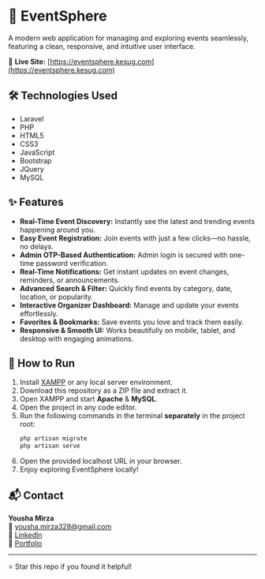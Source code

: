 # 🎉 EventSphere

A modern web application for managing and exploring events seamlessly, featuring a clean, responsive, and intuitive user interface.

🔗 **Live Site:** [https://eventsphere.kesug.com](https://eventsphere.kesug.com)

## 🛠️ Technologies Used

- Laravel  
- PHP  
- HTML5  
- CSS3  
- JavaScript  
- Bootstrap  
- JQuery  
- MySQL

## ✨ Features

- **Real-Time Event Discovery:** Instantly see the latest and trending events happening around you.  
- **Easy Event Registration:** Join events with just a few clicks—no hassle, no delays.  
- **Admin OTP-Based Authentication:** Admin login is secured with one-time password verification.  
- **Real-Time Notifications:** Get instant updates on event changes, reminders, or announcements.  
- **Advanced Search & Filter:** Quickly find events by category, date, location, or popularity.  
- **Interactive Organizer Dashboard:** Manage and update your events effortlessly.  
- **Favorites & Bookmarks:** Save events you love and track them easily.  
- **Responsive & Smooth UI:** Works beautifully on mobile, tablet, and desktop with engaging animations. 

## 📁 How to Run

1. Install [XAMPP](https://www.apachefriends.org/download.html) or any local server environment.  
2. Download this repository as a ZIP file and extract it.  
3. Open XAMPP and start **Apache** & **MySQL**.  
4. Open the project in any code editor.  
5. Run the following commands in the terminal **separately** in the project root:  
   ```bash
   php artisan migrate
   php artisan serve
6. Open the provided localhost URL in your browser.
7. Enjoy exploring EventSphere locally!

## 📬 Contact

**Yousha Mirza**  
📧 yousha.mirza328@gmail.com  
🔗 [LinkedIn](https://linkedin.com/in/yousha-mirza-5886a5281)  
🔗 [Portfolio](https://yushamirza.zya.me)

---

⭐ Star this repo if you found it helpful!
